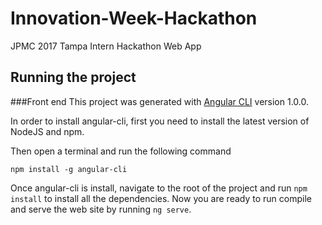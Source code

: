 # Innovation-Week-Hackathon
JPMC 2017 Tampa Intern Hackathon Web App

## Running the project
###Front end
This project was generated with [Angular CLI](https://github.com/angular/angular-cli) version 1.0.0.

In order to install angular-cli, first you need to install the latest version of NodeJS and npm.

Then open a terminal and run the following command

`npm install -g angular-cli`

Once angular-cli is install, navigate to the root of the project and run `npm install` to install all the dependencies. Now you are ready to run compile and serve the web site by running `ng serve`.

